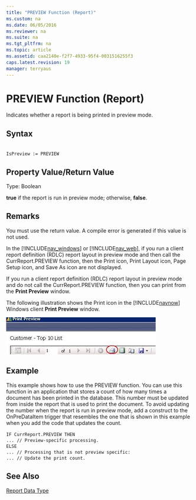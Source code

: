 ```yaml
---
title: "PREVIEW Function (Report)"
ms.custom: na
ms.date: 06/05/2016
ms.reviewer: na
ms.suite: na
ms.tgt_pltfrm: na
ms.topic: article
ms.assetid: caa2140e-f2f7-4933-95f4-0031516255f3
caps.latest.revision: 19
manager: terryaus
---
```

# PREVIEW Function (Report)
Indicates whether a report is being printed in preview mode.  
  
## Syntax  
  
```  
  
IsPreview := PREVIEW  
```  
  
## Property Value\/Return Value  
 Type: Boolean  
  
 **true** if the report is run in preview mode; otherwise, **false**.  
  
## Remarks  
 You must use the return value. A compile error is generated if this value is not used.  
  
 In the [!INCLUDE[nav_windows](../dynamics-nav/includes/nav_windows_md.md)] or [!INCLUDE[nav_web](../dynamics-nav/includes/nav_web_md.md)], if you run a client report definition \(RDLC\) report layout in preview mode and then call the CurrReport.PREVIEW function, then the Print icon, Print Layout icon, Page Setup icon, and Save As icon are not displayed.  
  
 If you run a client report definition \(RDLC\) report layout in preview mode and do not call the CurrReport.PREVIEW function, then you can print from the **Print Preview** window.  
  
 The following illustration shows the Print icon in the [!INCLUDE[navnow](../dynamics-nav/includes/navnow_md.md)] Windows client **Print Preview** window.  
  
 ![RDLC report print icon](../dynamics-nav/media/NAV_PLAT_RoleTailoredReportPrint.PNG "NAV\_PLAT\_RoleTailoredReportPrint")  
  
## Example  
 This example shows how to use the PREVIEW function. You can use this function in an application that stores a count of how many times a document has been printed in the database. This number must be updated from inside the report that is used to print the document. To avoid updating the number when the report is run in preview mode, add a construct to the OnPreDataItem trigger that resembles the one that is shown in this example when you add the code that updates the count.  
  
```  
IF CurrReport.PREVIEW THEN  
... // Preview-specific processing.  
ELSE  
... // Processing that is not preview specific:  
... // Update the print count.  
```  
  
## See Also  
 [Report Data Type](../dynamics-nav/Report-Data-Type.md)
